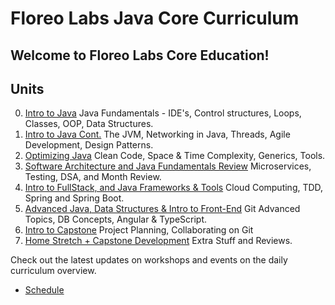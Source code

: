# Floreo Labs Java Core Curriculum 

## Welcome to Floreo Labs Core Education!

## Units
0. [Intro to Java](/units/fundamentals) Java Fundamentals - IDE's, Control structures, Loops, Classes, OOP, Data Structures.
1. [Intro to Java Cont.](/units/fundamentals_cont) The JVM, Networking in Java, Threads, Agile Development, Design Patterns.
2. [Optimizing Java](/units/optimizing_java) Clean Code, Space & Time Complexity, Generics, Tools.
3. [Software Architecture and Java Fundamentals Review](/units/arch_fundamentals_review) Microservices, Testing, DSA, and Month Review. 
4. [Intro to FullStack, and Java Frameworks & Tools](/units/intro_fullstack_tools) Cloud Computing, TDD, Spring and Spring Boot.
5. [Advanced Java, Data Structures & Intro to Front-End](/units/advanced_java) Git Advanced Topics, DB Concepts, Angular & TypeScript.
6. [Intro to Capstone](/units/capstone_intro) Project Planning, Collaborating on Git
7. [Home Stretch + Capstone Development](/units/capstone_resources) Extra Stuff and Reviews.


Check out the latest updates on workshops and events on the daily curriculum overview.
- [Schedule](https://docs.google.com/document/d/1EzXqe45Yg7kfuBxCbqfHwyYhHfwySS13RW53TQnhV38/edit?usp=sharing)


